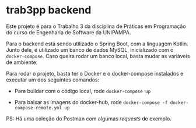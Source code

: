 # trab3pp backend
Este projeto é para o Trabalho 3 da disciplina de Práticas em Programação do curso de Engenharia de Software da UNIPAMPA.

Para o backend está sendo utilizado o Spring Boot, com a linguagem Kotlin. Junto dele, é utilizado um banco de dados MySQL, inicializado com o `docker-compose`. Caso queira rodar um banco local, basta mudar as variáveis de ambiente.

Para rodar o projeto, basta ter o Docker e o docker-compose instalados e executar um dos seguintes comandos:

* Para buildar com o código local, rode `docker-compose up` 

* Para baixar as imagens do docker-hub, rode `docker-compose -f docker-compose-remote.yml up`

PS: Há uma coleção do Postman com algumas _requests_ de exemplo.